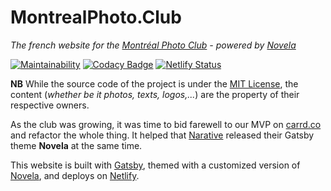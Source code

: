 # MontrealPhoto.Club

_The french website for the [Montréal Photo Club](https://montrealphoto.club) - powered by [Novela](https://github.com/narative/gatsby-theme-novela)_

[![Maintainability](https://api.codeclimate.com/v1/badges/0c47aa001d2b01f096a3/maintainability)](https://codeclimate.com/github/MontrealPhotoClub/montrealphotoclub.fr/maintainability) [![Codacy Badge](https://api.codacy.com/project/badge/Grade/1b5c8e82b0d7479781b744138eca78b6)](https://www.codacy.com/manual/MontrealPhotoClub/montrealphotoclub.fr?utm_source=github.com&amp;utm_medium=referral&amp;utm_content=MontrealPhotoClub/montrealphotoclub.fr&amp;utm_campaign=Badge_Grade) [![Netlify Status](https://api.netlify.com/api/v1/badges/3829c0bd-5e17-4d86-a204-0faa03a4202d/deploy-status)](https://app.netlify.com/sites/montrealphotoclub-fr/deploys)

**NB** While the source code of the project is under the [MIT License](https://github.com/jpvalery/montrealphotoclub/blob/master/LICENSE), the content (_whether be it photos, texts, logos,..._) are the property of their respective owners.

As the club was growing, it was time to bid farewell to our MVP on [carrd.co](https://carrd.co) and refactor the whole thing. It helped that [Narative](https://narative.co) released their Gatsby theme **Novela** at the same time.

This website is built with [Gatsby](https://gatsbyjs.org), themed with a customized version of [Novela](https://github.com/narative/gatsby-theme-novela), and deploys on [Netlify](https://netlify.com).
